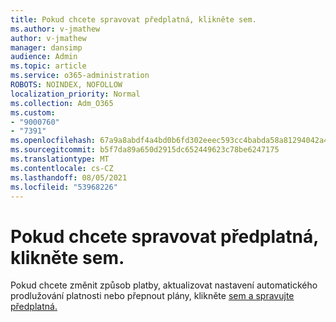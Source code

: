 ```yaml
---
title: Pokud chcete spravovat předplatná, klikněte sem.
ms.author: v-jmathew
author: v-jmathew
manager: dansimp
audience: Admin
ms.topic: article
ms.service: o365-administration
ROBOTS: NOINDEX, NOFOLLOW
localization_priority: Normal
ms.collection: Adm_O365
ms.custom:
- "9000760"
- "7391"
ms.openlocfilehash: 67a9a8abdf4a4bd0b6fd302eeec593cc4babda58a81294042a4644eeb2a0b2aa
ms.sourcegitcommit: b5f7da89a650d2915dc652449623c78be6247175
ms.translationtype: MT
ms.contentlocale: cs-CZ
ms.lasthandoff: 08/05/2021
ms.locfileid: "53968226"
---
```

# <a name="click-here-to-manage-your-subscriptions"></a>Pokud chcete spravovat předplatná, klikněte sem.

Pokud chcete změnit způsob platby, aktualizovat nastavení automatického prodlužování platnosti nebo přepnout plány, klikněte [sem a spravujte předplatná.](https://portal.office.com/AdminPortal/Home#/subscriptions)
